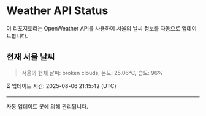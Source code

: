 
# Weather API Status

이 리포지토리는 OpenWeather API를 사용하여 서울의 날씨 정보를 자동으로 업데이트합니다.

## 현재 서울 날씨
> 서울의 현재 날씨: broken clouds, 온도: 25.06°C, 습도: 96%

⏳ 업데이트 시간: 2025-08-06 21:15:42 (UTC)

---
자동 업데이트 봇에 의해 관리됩니다.

